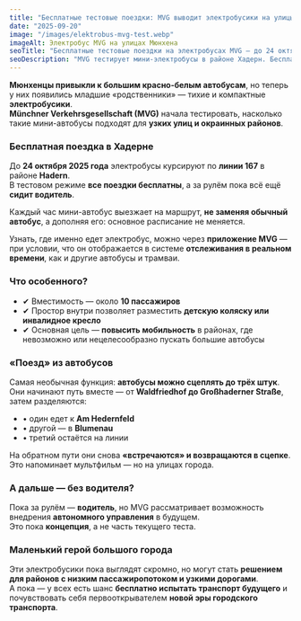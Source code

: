 ```yaml
---
title: "Бесплатные тестовые поездки: MVG выводит электробусики на улицы Мюнхена"
date: "2025-09-20"
image: "/images/elektrobus-mvg-test.webp"
imageAlt: Электробус MVG на улицах Мюнхена
seoTitle: "Бесплатные тестовые поездки на электробусах MVG — до 24 октября в Мюнхене"
seoDescription: "MVG тестирует мини-электробусы в районе Хадерн. Бесплатные поездки по линии 167, сцепка автобусов, план на автономное вождение — всё о тесте в Мюнхене."
---
```


**Мюнхенцы привыкли к большим красно-белым автобусам**, но теперь у них появились младшие «родственники» — тихие и компактные **электробусики**.  
**Münchner Verkehrsgesellschaft (MVG)** начала тестировать, насколько такие мини-автобусы подходят для **узких улиц и окраинных районов**.

### Бесплатная поездка в Хадерне

До **24 октября 2025 года** электробусы курсируют по **линии 167** в районе **Hadern**.  
В тестовом режиме **все поездки бесплатны**, а за рулём пока всё ещё **сидит водитель**.

Каждый час мини-автобус выезжает на маршрут, **не заменяя обычный автобус**, а дополняя его: основное расписание не меняется.

Узнать, где именно едет электробус, можно через **приложение MVG** — при условии, что он отображается в системе **отслеживания в реальном времени**, как и другие автобусы и трамваи.

### Что особенного?

- ✔ Вместимость — около **10 пассажиров**  
- ✔ Простор внутри позволяет разместить **детскую коляску или инвалидное кресло**  
- ✔ Основная цель — **повысить мобильность** в районах, где невозможно или нецелесообразно пускать большие автобусы

### «Поезд» из автобусов

Самая необычная функция: **автобусы можно сцеплять до трёх штук**. Они начинают путь вместе — от **Waldfriedhof до Großhaderner Straße**, затем разделяются:

- • один едет к **Am Hedernfeld**  
- • другой — в **Blumenau**  
- • третий остаётся на линии

На обратном пути они снова **«встречаются» и возвращаются в сцепке**. Это напоминает мультфильм — но на улицах города.

### А дальше — без водителя?

Пока за рулём — **водитель**, но MVG рассматривает возможность внедрения **автономного управления** в будущем.  
Это пока **концепция**, а не часть текущего теста.

### Маленький герой большого города

Эти электробусики пока выглядят скромно, но могут стать **решением для районов с низким пассажиропотоком и узкими дорогами**.  
А пока — у всех есть шанс **бесплатно испытать транспорт будущего** и почувствовать себя первооткрывателем **новой эры городского транспорта**.
